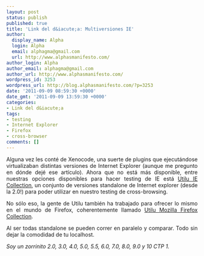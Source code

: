 ```yaml
---
layout: post
status: publish
published: true
title: 'Link del d&iacute;a: Multiversiones IE'
author:
  display_name: Alpha
  login: Alpha
  email: alphagma@gmail.com
  url: http://www.alphasmanifesto.com/
author_login: Alpha
author_email: alphagma@gmail.com
author_url: http://www.alphasmanifesto.com/
wordpress_id: 3253
wordpress_url: http://blog.alphasmanifesto.com/?p=3253
date: '2011-09-09 08:59:30 +0000'
date_gmt: '2011-09-09 13:59:30 +0000'
categories:
- Link del d&iacute;a
tags:
- testing
- Internet Explorer
- Firefox
- cross-browser
comments: []
---
```

<p style="text-align: justify;">Alguna vez les cont&eacute; de Xenocode, una suerte de plugins que ejecut&aacute;ndose virtualizaban distintas versiones de Internet Explorer (aunque me pregunto en d&oacute;nde dej&eacute; ese art&iacute;culo). Ahora que no est&aacute; m&aacute;s disponible, entre nuestras opciones disponibles para hacer testing de IE est&aacute; <a href="http://utilu.com/IECollection/">Utilu IE Collection</a>, un conjunto de versiones standalone de Internet explorer (desde la 2.0!) para poder utilizar en nuestro testing de cross-browsing.</p>
<p style="text-align: justify;">No s&oacute;lo eso, la gente de Utilu tambi&eacute;n ha trabajado para ofrecer lo mismo en el mundo de Firefox, coherentemente llamado <a href="http://utilu.com/UtiluMFC/">Utilu Mozilla Firefox Collection</a>.</p>
<p style="text-align: justify;">Al ser todas standalone se pueden correr en paralelo y comparar. Todo sin dejar la comodidad de tu localhost.</p>
<p style="text-align: justify;"><em>Soy un zorrinito 2.0, 3.0, 4.0, 5.0, 5.5, 6.0, 7.0, 8.0, 9.0 y 10 CTP 1.</em></p>

